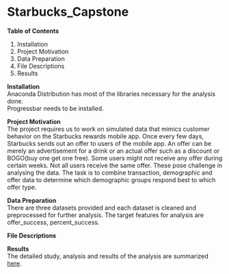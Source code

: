 # Starbucks_Capstone

**Table of Contents**
1. Installation<br>
2. Project Motivation<br>
3. Data Preparation<br>
4. File Descriptions<br>
5. Results<br>

**Installation**<br>
Anaconda Distribution has most of the libraries necessary for the analysis done.<br>
Progressbar needs to be installed. <br>

**Project Motivation**<br>
The project requires us to work on simulated data that mimics customer behavior on the Starbucks rewards mobile app. Once every few days, Starbucks sends out an offer to users of the mobile app. An offer can be merely an advertisement for a drink or an actual offer such as a discount or BOGO(buy one get one free). Some users might not receive any offer during certain weeks. Not all users receive the same offer. These pose challenge in analysing the data. The task is to combine transaction, demographic and offer data to determine which demographic groups respond best to which offer type.

**Data Preparation**<br>
There are three datasets provided and each dataset is cleaned and preprocessed for further analysis. The target features for analysis are offer_success, percent_success.

**File Descriptions**

**Results**<br>
The detailed study, analysis and results of the analysis are summarized [here](https://medium.com/@balamurali91/starbucks-capstone-project-cba34279466c).
